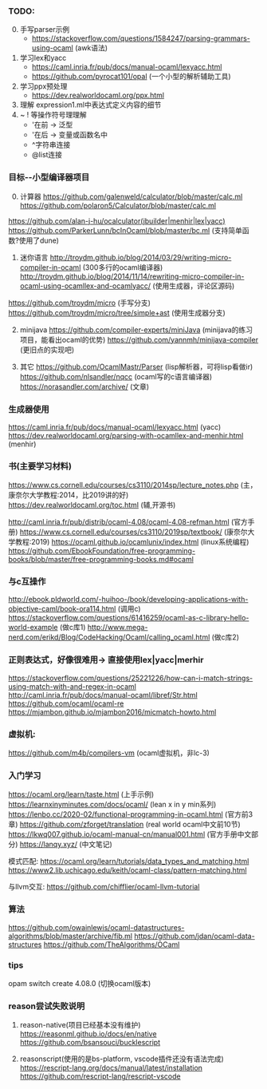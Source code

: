 ### TODO:
0. 手写parser示例
    * https://stackoverflow.com/questions/1584247/parsing-grammars-using-ocaml (awk语法)
1. 学习lex和yacc
    * https://caml.inria.fr/pub/docs/manual-ocaml/lexyacc.html
    * https://github.com/pyrocat101/opal (一个小型的解析辅助工具)
2. 学习ppx预处理
    * https://dev.realworldocaml.org/ppx.html
3. 理解 expression1.ml中表达式定义内容的细节
4. ~ ! 等操作符号理理解
    * '在前 -> 泛型
    * '在后 -> 变量或函数名中
    * ^字符串连接
    * @list连接

### 目标--小型编译器项目
0. 计算器
https://github.com/galenweld/calculator/blob/master/calc.ml
https://github.com/polaron5/Calculator/blob/master/calc.ml

https://github.com/alan-j-hu/ocalculator(jbuilder|menhir|lex|yacc)
https://github.com/ParkerLunn/bcInOcaml/blob/master/bc.ml (支持简单函数?使用了dune)

1. 迷你语言
http://troydm.github.io/blog/2014/03/29/writing-micro-compiler-in-ocaml (300多行的ocaml编译器)
http://troydm.github.io/blog/2014/11/14/rewriting-micro-compiler-in-ocaml-using-ocamllex-and-ocamlyacc/ (使用生成器，评论区源码)

https://github.com/troydm/micro (手写分支)
https://github.com/troydm/micro/tree/simple+ast (使用生成器分支)

2. minijava
https://github.com/compiler-experts/miniJava (minijava的练习项目，能看出ocaml的优势)
https://github.com/yannmh/minijava-compiler (更旧点的实现吧)

3. 其它
https://github.com/OcamlMastr/Parser (lisp解析器，可将lisp看做ir)
https://github.com/nlsandler/nqcc (ocaml写的c语言编译器)
https://norasandler.com/archive/ (文章)

### 生成器使用
https://caml.inria.fr/pub/docs/manual-ocaml/lexyacc.html (yacc)
https://dev.realworldocaml.org/parsing-with-ocamllex-and-menhir.html (menhir)

### 书(主要学习材料)
https://www.cs.cornell.edu/courses/cs3110/2014sp/lecture_notes.php (主，康奈尔大学教程:2014，比2019讲的好)
https://dev.realworldocaml.org/toc.html (辅,开源书)

http://caml.inria.fr/pub/distrib/ocaml-4.08/ocaml-4.08-refman.html (官方手册)
https://www.cs.cornell.edu/courses/cs3110/2019sp/textbook/ (康奈尔大学教程:2019)
https://ocaml.github.io/ocamlunix/index.html (linux系统编程)
https://github.com/EbookFoundation/free-programming-books/blob/master/free-programming-books.md#ocaml

### 与c互操作
http://ebook.pldworld.com/-huihoo-/book/developing-applications-with-objective-caml/book-ora114.html (调用c)
https://stackoverflow.com/questions/61416259/ocaml-as-c-library-hello-world-example (做c库1)
http://www.mega-nerd.com/erikd/Blog/CodeHacking/Ocaml/calling_ocaml.html (做c库2)

### 正则表达式，好像很难用-> 直接使用lex|yacc|merhir
https://stackoverflow.com/questions/25221226/how-can-i-match-strings-using-match-with-and-regex-in-ocaml
http://caml.inria.fr/pub/docs/manual-ocaml/libref/Str.html
https://github.com/ocaml/ocaml-re
https://mjambon.github.io/mjambon2016/micmatch-howto.html

### 虚拟机:
https://github.com/m4b/compilers-vm (ocaml虚拟机，非lc-3)

### 入门学习
https://ocaml.org/learn/taste.html (上手示例)
https://learnxinyminutes.com/docs/ocaml/ (lean x in y min系列)
https://lenbo.cc/2020-02/functional-programming-in-ocaml.html (官方前3章)
https://github.com/zforget/translation (real world ocaml中文前10节)
https://lkwq007.github.io/ocaml-manual-cn/manual001.html (官方手册中文部分)
https://lanqy.xyz/ (中文笔记)

模式匹配:
https://ocaml.org/learn/tutorials/data_types_and_matching.html
https://www2.lib.uchicago.edu/keith/ocaml-class/pattern-matching.html

与llvm交互:
https://github.com/chifflier/ocaml-llvm-tutorial

### 算法
https://github.com/owainlewis/ocaml-datastructures-algorithms/blob/master/archive/fib.ml
https://github.com/jdan/ocaml-data-structures
https://github.com/TheAlgorithms/OCaml

### tips
opam switch create 4.08.0 (切换ocaml版本)

### reason尝试失败说明
1. reason-native(项目已经基本没有维护)
    https://reasonml.github.io/docs/en/native
    https://github.com/bsansouci/bucklescript
    
2. reasonscript(使用的是bs-platform, vscode插件还没有语法完成)
    https://rescript-lang.org/docs/manual/latest/installation
    https://github.com/rescript-lang/rescript-vscode
